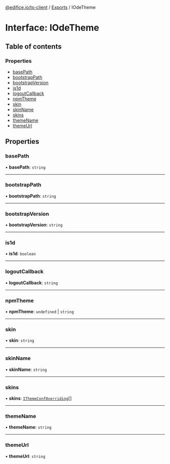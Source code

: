 [@edifice.io/ts-client](../README.md) / [Exports](../modules.md) / IOdeTheme

# Interface: IOdeTheme

## Table of contents

### Properties

- [basePath](IOdeTheme.md#basepath)
- [bootstrapPath](IOdeTheme.md#bootstrappath)
- [bootstrapVersion](IOdeTheme.md#bootstrapversion)
- [is1d](IOdeTheme.md#is1d)
- [logoutCallback](IOdeTheme.md#logoutcallback)
- [npmTheme](IOdeTheme.md#npmtheme)
- [skin](IOdeTheme.md#skin)
- [skinName](IOdeTheme.md#skinname)
- [skins](IOdeTheme.md#skins)
- [themeName](IOdeTheme.md#themename)
- [themeUrl](IOdeTheme.md#themeurl)

## Properties

### basePath

• **basePath**: `string`

___

### bootstrapPath

• **bootstrapPath**: `string`

___

### bootstrapVersion

• **bootstrapVersion**: `string`

___

### is1d

• **is1d**: `boolean`

___

### logoutCallback

• **logoutCallback**: `string`

___

### npmTheme

• **npmTheme**: `undefined` \| `string`

___

### skin

• **skin**: `string`

___

### skinName

• **skinName**: `string`

___

### skins

• **skins**: [`IThemeConfOverriding`](IThemeConfOverriding.md)[]

___

### themeName

• **themeName**: `string`

___

### themeUrl

• **themeUrl**: `string`
